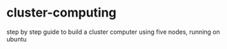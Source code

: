 # cluster-computing
step by step guide to build a cluster computer using five nodes, running on ubuntu 
